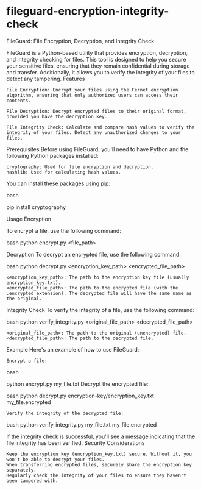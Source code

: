 # fileguard-encryption-integrity-check
FileGuard: File Encryption, Decryption, and Integrity Check

FileGuard is a Python-based utility that provides encryption, decryption, and integrity checking for files. This tool is designed to help you secure your sensitive files, ensuring that they remain confidential during storage and transfer. Additionally, it allows you to verify the integrity of your files to detect any tampering.
Features

    File Encryption: Encrypt your files using the Fernet encryption algorithm, ensuring that only authorized users can access their contents.

    File Decryption: Decrypt encrypted files to their original format, provided you have the decryption key.

    File Integrity Check: Calculate and compare hash values to verify the integrity of your files. Detect any unauthorized changes to your files.

Prerequisites
Before using FileGuard, you'll need to have Python and the following Python packages installed:

    cryptography: Used for file encryption and decryption.
    hashlib: Used for calculating hash values.

You can install these packages using pip:

bash

pip install cryptography

Usage
Encryption

To encrypt a file, use the following command:

bash
python encrypt.py <file_path>

Decryption
To decrypt an encrypted file, use the following command:

bash
python decrypt.py <encryption_key_path> <encrypted_file_path>

    <encryption_key_path>: The path to the encryption key file (usually encryption_key.txt).
    <encrypted_file_path>: The path to the encrypted file (with the .encrypted extension). The decrypted file will have the same name as the original.

Integrity Check
To verify the integrity of a file, use the following command:

bash
python verify_integrity.py <original_file_path> <decrypted_file_path>

    <original_file_path>: The path to the original (unencrypted) file.
    <decrypted_file_path>: The path to the decrypted file.

Example
Here's an example of how to use FileGuard:

    Encrypt a file:

bash

python encrypt.py my_file.txt
    Decrypt the encrypted file:

bash
python decrypt.py encryption-key/encryption_key.txt my_file.encrypted

    Verify the integrity of the decrypted file:

bash
python verify_integrity.py my_file.txt my_file.encrypted

If the integrity check is successful, you'll see a message indicating that the file integrity has been verified.
Security Considerations

    Keep the encryption key (encryption_key.txt) secure. Without it, you won't be able to decrypt your files.
    When transferring encrypted files, securely share the encryption key separately.
    Regularly check the integrity of your files to ensure they haven't been tampered with.

